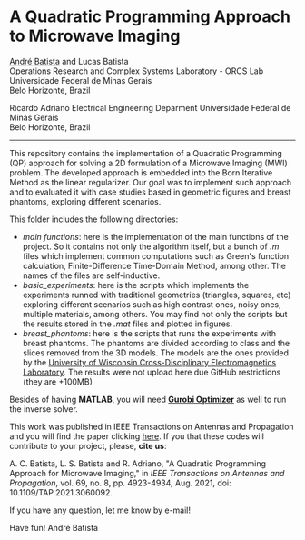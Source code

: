 A Quadratic Programming Approach to Microwave Imaging
=====================================================

[André Batista](mailto:andre-costa@ufmg.br) and Lucas Batista  
Operations Research and Complex Systems Laboratory - ORCS Lab    
Universidade Federal de Minas Gerais  
Belo Horizonte, Brazil

Ricardo Adriano
Electrical Engineering Deparment
Universidade Federal de Minas Gerais  
Belo Horizonte, Brazil

***

This repository contains the implementation of a Quadratic Programming (QP) approach for solving a 2D formulation of a Microwave Imaging (MWI) problem. The developed approach is embedded into the Born Iterative Method as the linear regularizer. Our goal was to implement such approach and to evaluated it with case studies based in geometric figures and breast phantoms, exploring different scenarios.

This folder includes the following directories:

* *main functions*: here is the implementation of the main functions of the project. So it contains not only the algorithm itself, but a bunch of *.m* files which implement common computations such as Green's function calculation, Finite-Difference Time-Domain Method, among other. The names of the files are self-inductive.
* *basic_experiments*: here is the scripts which implements the experiments runned with traditional geometries (triangles, squares, etc) exploring different scenarios such as high contrast ones, noisy ones, multiple materials, among others. You may find not only the scripts but the results stored in the *.mat* files and plotted in figures.
* *breast_phantoms*: here is the scripts that runs the experiments with breast phantoms. The phantoms are divided according to class and the slices removed from the 3D models. The models are the ones provided by the [University of Wisconsin Cross-Disciplinary Electromagnetics Laboratory](https://uwcem.ece.wisc.edu/phantomRepository.html). The results were not upload here due GitHub restrictions (they are +100MB)

Besides of having **MATLAB**, you will need [**Gurobi Optimizer**](https://www.gurobi.com/documentation/9.1/refman/matlab_api_overview.html) as well to run the inverse solver.

This work was published in IEEE Transactions on Antennas and Propagation and you will find the paper clicking [here](https://ieeexplore.ieee.org/abstract/document/9362200). If you that these codes will contribute to your project, please, **cite us**:

A. C. Batista, L. S. Batista and R. Adriano, "A Quadratic Programming Approach for Microwave Imaging," in *IEEE Transactions on Antennas and Propagation*, vol. 69, no. 8, pp. 4923-4934, Aug. 2021, doi: 10.1109/TAP.2021.3060092.

If you have any question, let me know by e-mail!

Have fun!
André Batista